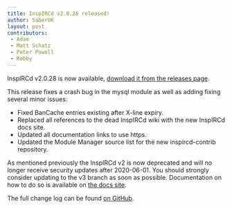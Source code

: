 ```yaml
---
title: InspIRCd v2.0.28 released!
author: SaberUK
layout: post
contributors:
 - Adam
 - Matt Schatz
 - Peter Powell
 - Robby
---
```


InspIRCd v2.0.28 is now available, [download it from the releases page](https://github.com/inspircd/inspircd/releases).

This release fixes a crash bug in the mysql module as well as adding fixing several minor issues:

- Fixed BanCache entries existing after X-line expiry.
- Replaced all references to the dead InspIRCd wiki with the new InspIRCd docs site.
- Updated all documentation links to use https.
- Updated the Module Manager source list for the new inspircd-contrib repository.

As mentioned previously the InspIRCd v2 is now deprecated and will no longer receive security updates after 2020-06-01. You should strongly consider updating to the v3 branch as soon as possible. Documentation on how to do so is available on [the docs site](https://docs.inspircd.org/3/configuration-changes).

<!--more-->

The full change log can be found [on GitHub](https://github.com/inspircd/inspircd/compare/v2.0.27...v2.0.28).